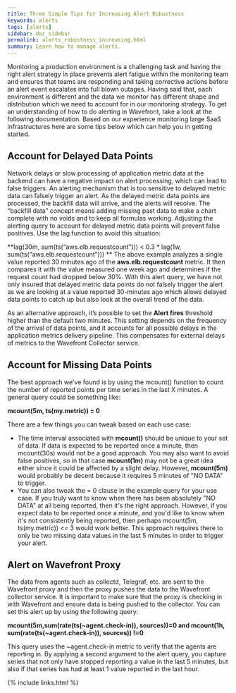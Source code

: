 ```yaml
---
title: Three Simple Tips for Increasing Alert Robustness
keywords: alerts
tags: [alerts]
sidebar: doc_sidebar
permalink: alerts_robustness_increasing.html
summary: Learn how to manage alerts.
---
```

Monitoring a production environment is a challenging task and having the right alert strategy in place prevents alert fatigue within the monitoring team and ensures that teams are responding and taking corrective actions before an alert event escalates into full blown outages. Having said that, each environment is different and the data we monitor has different shape and distribution which we need to account for in our monitoring strategy. To get an understanding of how to do alerting in Wavefront, take a look at the following documentation. Based on our experience monitoring large SaaS infrastructures here are some tips below which can help you in getting started.
 
## Account for Delayed Data Points
 
Network delays or slow processing of application metric data at the backend can have a negative impact on alert processing, which can lead to false triggers. An alerting mechanism that is too sensitive to delayed metric data can falsely trigger an alert. As the delayed metric data points are processed, the backfill data will arrive, and the alerts will resolve. The “backfill data” concept means adding missing past data to make a chart complete with no voids and to keep all formulas working. Adjusting the alerting query to account for delayed metric data points will prevent false positives. Use the lag function to avoid this situation:
 
**lag(30m, sum(ts(“aws.elb.requestcount”))) < 0.3 * lag(1w, sum(ts(“aws.elb.requestcount”)))
** 
The above example analyzes a single value reported 30 minutes ago of the **aws.elb.requestcount** metric. It then compares it with the value measured one week ago and determines if the request count had dropped below 30%. With this alert query, we have not only insured that delayed metric data points do not falsely trigger the alert as we are looking at a value reported 30-minutes ago   which allows delayed data points to catch up but also look at the overall trend of the data.
 
As an alternative approach, it’s possible to set the **Alert fires** threshold higher than the default two minutes. This setting depends on the frequency of the arrival of data points, and it accounts for all possible delays in the application metrics delivery pipeline. This compensates for external delays of metrics to the Wavefront Collector service.
 
## Account for Missing Data Points
 
The best approach we've found is by using the mcount() function to count the number of reported points per time series in the last X minutes. A general query could be something like:
 
**mcount(5m, ts(my.metric)) = 0**
 
There are a few things you can tweak based on each use case:
- The time interval associated with **mcount()** should be unique to your set of data. If data is expected to be reported once a minute, then mcount(30s) would not be a good approach. You may also want to avoid false positives, so in that case **mcount(1m)** may not be a great idea either since it could be affected by a slight delay. However, **mcount(5m)** would probably be decent because it requires 5 minutes of "NO DATA" to trigger.
- You can also tweak the = 0 clause in the example query for your use case. If you truly want to know when there has been absolutely "NO DATA" at all being reported, then it's the right approach. However, if you expect data to be reported once a minute, and you'd like to know when it's not consistently being reported, then perhaps mcount(5m, ts(my.metric)) <= 3 would work better. This approach requires there to only be two missing data values in the last 5 minutes in order to trigger your alert.
 
## Alert on Wavefront Proxy
 
The data from agents such as collectd, Telegraf, etc. are sent to the Wavefront proxy and then the proxy pushes the data to the Wavefront collector service. It is important to make sure that the proxy is checking in with Wavefront and ensure data is being pushed to the collector. You can set this alert up by using the following query:
 
**mcount(5m,sum(rate(ts(~agent.check-in)), sources))=0 and mcount(1h, sum(rate(ts(~agent.check-in)), sources)) !=0**
 
This query uses the ~agent.check-in metric to verify that the agents are reporting in.  By applying a second argument to the alert query, you capture series that not only have stopped reporting a value in the last 5 minutes, but also if that series has had at least 1 value reported in the last hour.

{% include links.html %}
